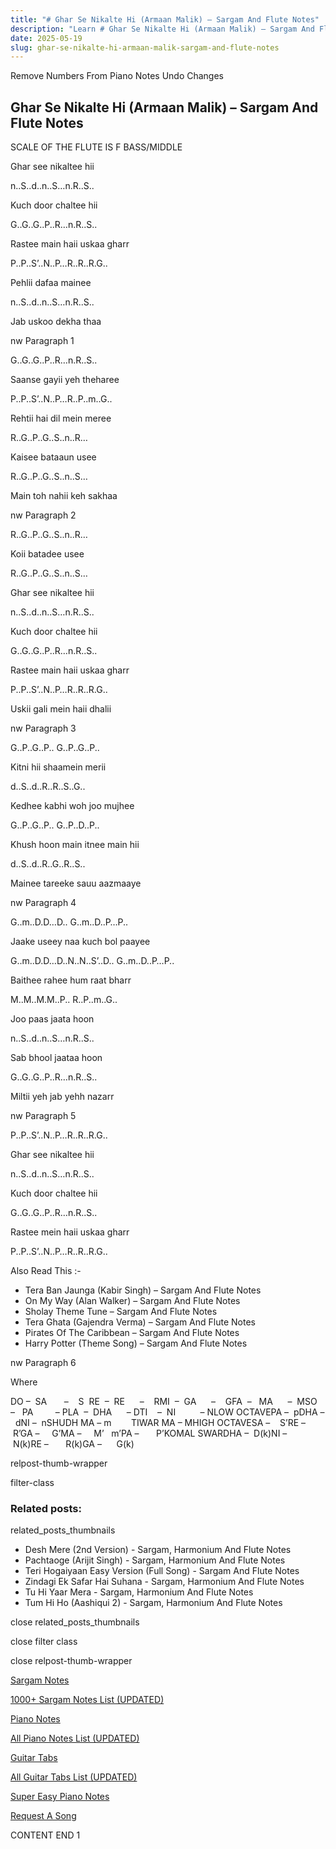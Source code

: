 ```yaml
---
title: "# Ghar Se Nikalte Hi (Armaan Malik) – Sargam And Flute Notes"
description: "Learn # Ghar Se Nikalte Hi (Armaan Malik) – Sargam And Flute Notes notes, sargam, harmonium notations and flute notes. Easy step-by-step tutorial for beginners."
date: 2025-05-19
slug: ghar-se-nikalte-hi-armaan-malik-sargam-and-flute-notes
---
```


Remove Numbers From Piano Notes
Undo Changes



## Ghar Se Nikalte Hi (Armaan Malik) – Sargam And Flute Notes

SCALE OF THE FLUTE IS F BASS/MIDDLE

Ghar see nikaltee hii



n..S..d..n..S…n.R..S..



Kuch door chaltee hii



G..G..G..P..R…n.R..S..



Rastee main haii uskaa gharr



P..P..S’..N..P…R..R..R.G..

Pehlii dafaa mainee



n..S..d..n..S…n.R..S..



Jab uskoo dekha thaa

nw Paragraph 1



G..G..G..P..R…n.R..S..



Saanse gayii yeh theharee



P..P..S’..N..P…R..P..m..G..



Rehtii hai dil mein meree



R..G..P..G..S..n..R…



Kaisee bataaun usee



R..G..P..G..S..n..S…



Main toh nahii keh sakhaa



nw Paragraph 2

R..G..P..G..S..n..R…



Koii batadee usee



R..G..P..G..S..n..S…



Ghar see nikaltee hii



n..S..d..n..S…n.R..S..



Kuch door chaltee hii



G..G..G..P..R…n.R..S..



Rastee main haii uskaa gharr



P..P..S’..N..P…R..R..R.G..



Uskii gali mein haii dhalii

nw Paragraph 3



G..P..G..P.. G..P..G..P..



Kitni hii shaamein merii



d..S..d..R..R..S..G..



Kedhee kabhi woh joo mujhee



G..P..G..P.. G..P..D..P..



Khush hoon main itnee main hii



d..S..d..R..G..R..S..



Mainee tareeke sauu aazmaaye



nw Paragraph 4

G..m..D.D…D.. G..m..D..P…P..



Jaake useey naa kuch bol paayee



G..m..D.D…D..N..N..S’..D.. G..m..D..P…P..



Baithee rahee hum raat bharr



M..M..M.M..P.. R..P..m..G..



Joo paas jaata hoon



n..S..d..n..S…n.R..S..



Sab bhool jaataa hoon



G..G..G..P..R…n.R..S..



Miltii yeh jab yehh nazarr

nw Paragraph 5



P..P..S’..N..P…R..R..R.G..



Ghar see nikaltee hii



n..S..d..n..S…n.R..S..



Kuch door chaltee hii



G..G..G..P..R…n.R..S..



Rastee mein haii uskaa gharr



P..P..S’..N..P…R..R..R.G..

Also Read This :-



* Tera Ban Jaunga (Kabir Singh) – Sargam And Flute Notes
* On My Way (Alan Walker) – Sargam And Flute Notes
* Sholay Theme Tune – Sargam And Flute Notes
* Tera Ghata (Gajendra Verma) – Sargam And Flute Notes
* Pirates Of The Caribbean – Sargam And Flute Notes
* Harry Potter (Theme Song) – Sargam And Flute Notes



nw Paragraph 6

Where



DO –  SA       –    S  RE  –  RE      –    RMI  –  GA      –    GFA  –   MA      –  MSO  –   PA         – PLA  –  DHA      – DTI    –  NI          – NLOW OCTAVEPA –  pDHA –  dNI –  nSHUDH MA – m        TIWAR MA – MHIGH OCTAVESA –    S’RE –     R’GA –     G’MA –     M’   m’PA –       P’KOMAL SWARDHA –  D(k)NI –       N(k)RE –       R(k)GA –      G(k)



relpost-thumb-wrapper

filter-class

### Related posts:

related_posts_thumbnails

* Desh Mere (2nd Version) - Sargam, Harmonium And Flute Notes
* Pachtaoge (Arijit Singh) - Sargam, Harmonium And Flute Notes
* Teri Hogaiyaan Easy Version (Full Song) - Sargam And Flute Notes
* Zindagi Ek Safar Hai Suhana - Sargam, Harmonium And Flute Notes
* Tu Hi Yaar Mera - Sargam, Harmonium  And Flute Notes
* Tum Hi Ho (Aashiqui 2) - Sargam, Harmonium And Flute Notes

close related_posts_thumbnails

close filter class

close relpost-thumb-wrapper

[Sargam Notes](/sargam-notes.html)

[1000+ Sargam Notes List (UPDATED)](/all-songs-list-sargam-notes.html)

[Piano Notes](/piano-notes.html)

[All Piano Notes List (UPDATED)](/all-songs-list-piano-notes.html)

[Guitar Tabs](/guitar-tabs.html)

[All Guitar Tabs List (UPDATED)](/all-songs-list-guitar-tabs.html)

[Super Easy Piano Notes](https://studywall.in/)

[Request A Song](/request-a-song.html)

CONTENT END 1

